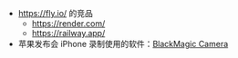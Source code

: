 - https://fly.io/ 的竞品
	- https://render.com/
	- https://railway.app/
- 苹果发布会 iPhone 录制使用的软件：[BlackMagic Camera](https://www.blackmagicdesign.com/products/blackmagiccamera)